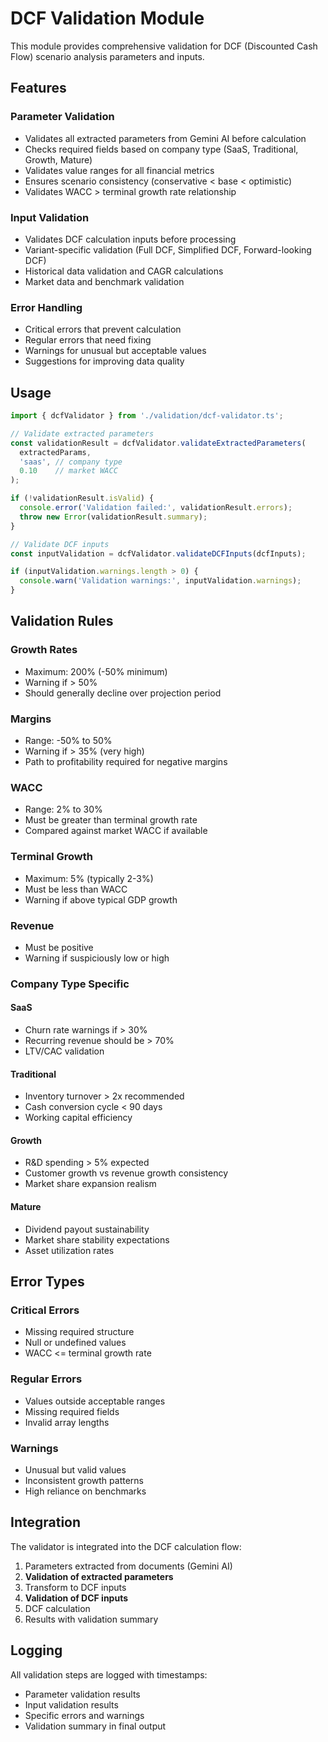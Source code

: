 # DCF Validation Module

This module provides comprehensive validation for DCF (Discounted Cash Flow) scenario analysis parameters and inputs.

## Features

### Parameter Validation
- Validates all extracted parameters from Gemini AI before calculation
- Checks required fields based on company type (SaaS, Traditional, Growth, Mature)
- Validates value ranges for all financial metrics
- Ensures scenario consistency (conservative < base < optimistic)
- Validates WACC > terminal growth rate relationship

### Input Validation
- Validates DCF calculation inputs before processing
- Variant-specific validation (Full DCF, Simplified DCF, Forward-looking DCF)
- Historical data validation and CAGR calculations
- Market data and benchmark validation

### Error Handling
- Critical errors that prevent calculation
- Regular errors that need fixing
- Warnings for unusual but acceptable values
- Suggestions for improving data quality

## Usage

```typescript
import { dcfValidator } from './validation/dcf-validator.ts';

// Validate extracted parameters
const validationResult = dcfValidator.validateExtractedParameters(
  extractedParams,
  'saas', // company type
  0.10    // market WACC
);

if (!validationResult.isValid) {
  console.error('Validation failed:', validationResult.errors);
  throw new Error(validationResult.summary);
}

// Validate DCF inputs
const inputValidation = dcfValidator.validateDCFInputs(dcfInputs);

if (inputValidation.warnings.length > 0) {
  console.warn('Validation warnings:', inputValidation.warnings);
}
```

## Validation Rules

### Growth Rates
- Maximum: 200% (-50% minimum)
- Warning if > 50%
- Should generally decline over projection period

### Margins
- Range: -50% to 50%
- Warning if > 35% (very high)
- Path to profitability required for negative margins

### WACC
- Range: 2% to 30%
- Must be greater than terminal growth rate
- Compared against market WACC if available

### Terminal Growth
- Maximum: 5% (typically 2-3%)
- Must be less than WACC
- Warning if above typical GDP growth

### Revenue
- Must be positive
- Warning if suspiciously low or high

### Company Type Specific

#### SaaS
- Churn rate warnings if > 30%
- Recurring revenue should be > 70%
- LTV/CAC validation

#### Traditional
- Inventory turnover > 2x recommended
- Cash conversion cycle < 90 days
- Working capital efficiency

#### Growth
- R&D spending > 5% expected
- Customer growth vs revenue growth consistency
- Market share expansion realism

#### Mature
- Dividend payout sustainability
- Market share stability expectations
- Asset utilization rates

## Error Types

### Critical Errors
- Missing required structure
- Null or undefined values
- WACC <= terminal growth rate

### Regular Errors
- Values outside acceptable ranges
- Missing required fields
- Invalid array lengths

### Warnings
- Unusual but valid values
- Inconsistent growth patterns
- High reliance on benchmarks

## Integration

The validator is integrated into the DCF calculation flow:

1. Parameters extracted from documents (Gemini AI)
2. **Validation of extracted parameters**
3. Transform to DCF inputs
4. **Validation of DCF inputs**
5. DCF calculation
6. Results with validation summary

## Logging

All validation steps are logged with timestamps:
- Parameter validation results
- Input validation results
- Specific errors and warnings
- Validation summary in final output